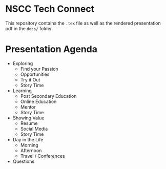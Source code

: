 # NSCC Tech Connect

This repository contains the `.tex` file as well as the rendered presentation pdf in the `docs/` folder.

# Presentation Agenda
- Exploring
  - Find your Passion
  - Opportunities
  - Try it Out
  - Story Time
- Learning
  - Post Secondary Education
  - Online Education
  - Mentor
  - Story Time
- Showing Value
  - Resume
  - Social Media
  - Story Time
- Day in the Life
  - Morning
  - Afternoon
  - Travel / Conferences
- Questions
